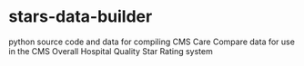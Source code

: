 # stars-data-builder
python source code and data for compiling CMS Care Compare data for use in the CMS Overall Hospital Quality Star Rating system
